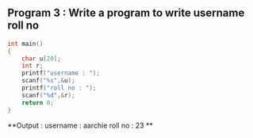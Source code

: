 ## Program 3 : Write a program to write username roll no

```C
int main()
{
    char u[20];
    int r;
    printf("username : ");
    scanf("%s",&u);
    printf("roll no : ");
    scanf("%d",&r);
    return 0;
}
```
**Output : username : aarchie 
           roll no  : 23
**
